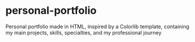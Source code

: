 # personal-portfolio
Personal portfolio made in HTML, inspired by a Colorlib template, containing my main projects, skills, specialties, and my professional journey
